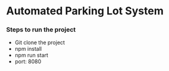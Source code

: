 # Automated Parking Lot System

### Steps to run the project
* Git clone the project
* npm install
* npm run start
* port: 8080

